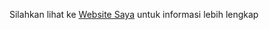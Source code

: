 Silahkan lihat ke [Website Saya](http://gilangerlangga.infinityfreeapp.com/) untuk informasi lebih lengkap